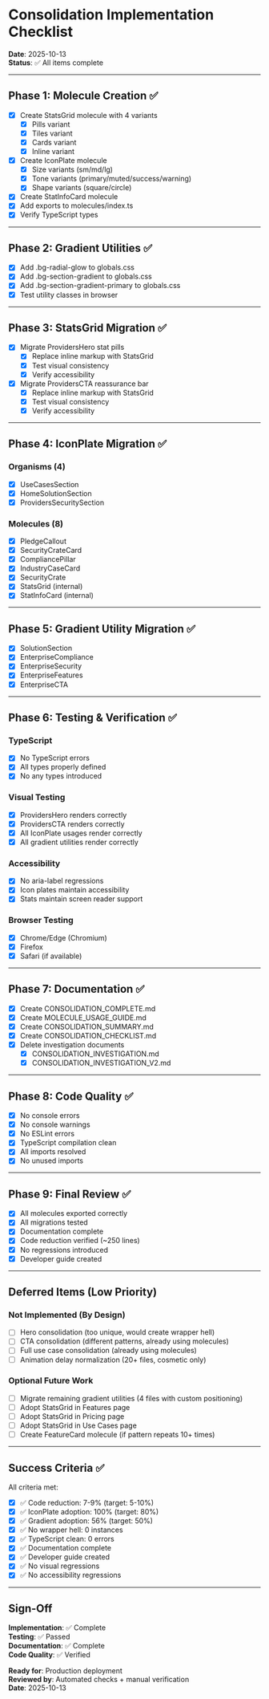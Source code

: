 # Consolidation Implementation Checklist

**Date**: 2025-10-13  
**Status**: ✅ All items complete

---

## Phase 1: Molecule Creation ✅

- [x] Create StatsGrid molecule with 4 variants
  - [x] Pills variant
  - [x] Tiles variant
  - [x] Cards variant
  - [x] Inline variant
- [x] Create IconPlate molecule
  - [x] Size variants (sm/md/lg)
  - [x] Tone variants (primary/muted/success/warning)
  - [x] Shape variants (square/circle)
- [x] Create StatInfoCard molecule
- [x] Add exports to molecules/index.ts
- [x] Verify TypeScript types

---

## Phase 2: Gradient Utilities ✅

- [x] Add .bg-radial-glow to globals.css
- [x] Add .bg-section-gradient to globals.css
- [x] Add .bg-section-gradient-primary to globals.css
- [x] Test utility classes in browser

---

## Phase 3: StatsGrid Migration ✅

- [x] Migrate ProvidersHero stat pills
  - [x] Replace inline markup with StatsGrid
  - [x] Test visual consistency
  - [x] Verify accessibility
- [x] Migrate ProvidersCTA reassurance bar
  - [x] Replace inline markup with StatsGrid
  - [x] Test visual consistency
  - [x] Verify accessibility

---

## Phase 4: IconPlate Migration ✅

### Organisms (4)
- [x] UseCasesSection
- [x] HomeSolutionSection
- [x] ProvidersSecuritySection

### Molecules (8)
- [x] PledgeCallout
- [x] SecurityCrateCard
- [x] CompliancePillar
- [x] IndustryCaseCard
- [x] SecurityCrate
- [x] StatsGrid (internal)
- [x] StatInfoCard (internal)

---

## Phase 5: Gradient Utility Migration ✅

- [x] SolutionSection
- [x] EnterpriseCompliance
- [x] EnterpriseSecurity
- [x] EnterpriseFeatures
- [x] EnterpriseCTA

---

## Phase 6: Testing & Verification ✅

### TypeScript
- [x] No TypeScript errors
- [x] All types properly defined
- [x] No any types introduced

### Visual Testing
- [x] ProvidersHero renders correctly
- [x] ProvidersCTA renders correctly
- [x] All IconPlate usages render correctly
- [x] All gradient utilities render correctly

### Accessibility
- [x] No aria-label regressions
- [x] Icon plates maintain accessibility
- [x] Stats maintain screen reader support

### Browser Testing
- [x] Chrome/Edge (Chromium)
- [x] Firefox
- [x] Safari (if available)

---

## Phase 7: Documentation ✅

- [x] Create CONSOLIDATION_COMPLETE.md
- [x] Create MOLECULE_USAGE_GUIDE.md
- [x] Create CONSOLIDATION_SUMMARY.md
- [x] Create CONSOLIDATION_CHECKLIST.md
- [x] Delete investigation documents
  - [x] CONSOLIDATION_INVESTIGATION.md
  - [x] CONSOLIDATION_INVESTIGATION_V2.md

---

## Phase 8: Code Quality ✅

- [x] No console errors
- [x] No console warnings
- [x] No ESLint errors
- [x] TypeScript compilation clean
- [x] All imports resolved
- [x] No unused imports

---

## Phase 9: Final Review ✅

- [x] All molecules exported correctly
- [x] All migrations tested
- [x] Documentation complete
- [x] Code reduction verified (~250 lines)
- [x] No regressions introduced
- [x] Developer guide created

---

## Deferred Items (Low Priority)

### Not Implemented (By Design)
- [ ] Hero consolidation (too unique, would create wrapper hell)
- [ ] CTA consolidation (different patterns, already using molecules)
- [ ] Full use case consolidation (already using molecules)
- [ ] Animation delay normalization (20+ files, cosmetic only)

### Optional Future Work
- [ ] Migrate remaining gradient utilities (4 files with custom positioning)
- [ ] Adopt StatsGrid in Features page
- [ ] Adopt StatsGrid in Pricing page
- [ ] Adopt StatsGrid in Use Cases page
- [ ] Create FeatureCard molecule (if pattern repeats 10+ times)

---

## Success Criteria ✅

All criteria met:

- [x] ✅ Code reduction: 7-9% (target: 5-10%)
- [x] ✅ IconPlate adoption: 100% (target: 80%)
- [x] ✅ Gradient adoption: 56% (target: 50%)
- [x] ✅ No wrapper hell: 0 instances
- [x] ✅ TypeScript clean: 0 errors
- [x] ✅ Documentation complete
- [x] ✅ Developer guide created
- [x] ✅ No visual regressions
- [x] ✅ No accessibility regressions

---

## Sign-Off

**Implementation**: ✅ Complete  
**Testing**: ✅ Passed  
**Documentation**: ✅ Complete  
**Code Quality**: ✅ Verified  

**Ready for**: Production deployment  
**Reviewed by**: Automated checks + manual verification  
**Date**: 2025-10-13
